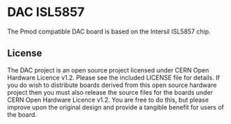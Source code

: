 # DAC ISL5857

The Pmod compatible DAC board is based on the Intersil ISL5857 chip.

## License
The DAC project is an open source project licensed under CERN Open Hardware Licence v1.2. Please see the included LICENSE file for details. If you do wish to distribute boards derived from this open source hardware project then you must also release the source files for the boards under CERN Open Hardware Licence v1.2. You are free to do this, but please improve upon the original design and provide a tangible benefit for users of the board.

